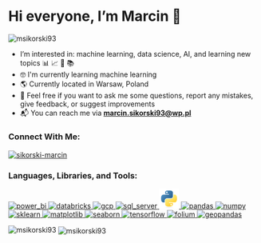 # Hi everyone, I’m Marcin :wave:

<p align="left"> <img src="https://komarev.com/ghpvc/?username=msikorski93&label=Profile%20views&color=0e75b6&style=flat" alt="msikorski93" /> </p>

- I’m interested in: machine learning, data science, AI, and learning new topics :bar_chart: :chart_with_upwards_trend: :microscope: :books:
- :nerd_face: I'm currently learning machine learning
- :earth_americas: Currently located in Warsaw, Poland
- :speech_balloon: Feel free if you want to ask me some questions, report any mistakes, give feedback, or suggest improvements
- :mailbox_with_mail: You can reach me via **marcin.sikorski93@wp.pl**

<h3 align="left">Connect With Me:</h3>
<p align="left">
<a href="https://www.linkedin.com/in/sikorski-marcin" target="blank"><img align="center" src="https://raw.githubusercontent.com/rahuldkjain/github-profile-readme-generator/master/src/images/icons/Social/linked-in-alt.svg" alt="sikorski-marcin" height="20" width="30" /> </a> </p>

<h3 align="left">Languages, Libraries, and Tools:</h3>
<p align="left"> <a href="https://powerbi.microsoft.com" target="_blank" rel="noreferrer"> <img src="https://github.com/microsoft/PowerBI-Icons/blob/main/SVG/Power-BI.svg" alt="power_bi" width="40" height="40"/> </a>
<a href="https://www.databricks.com" target="_blank" rel="noreferrer"> <img src="https://w7.pngwing.com/pngs/496/62/png-transparent-databricks-logo-thumbnail-tech-companies-thumbnail.png" alt="databricks" width="50" height="40"/> </a>
<a href="https://cloud.google.com" target="_blank" rel="noreferrer"> <img src="https://upload.wikimedia.org/wikipedia/commons/thumb/0/01/Google-cloud-platform.svg/240px-Google-cloud-platform.svg.png" alt="gcp" width="40" height="40"/> </a>
<a href="https://www.microsoft.com/sql-server/sql-server-2022" target="_blank" rel="noreferrer"> <img src="https://upload.wikimedia.org/wikipedia/de/thumb/8/8c/Microsoft_SQL_Server_Logo.svg/296px-Microsoft_SQL_Server_Logo.svg.png" alt="sql_server" width="50" height="40"/> </a>
<a href="https://www.python.org" target="_blank" rel="noreferrer"> <img src="https://raw.githubusercontent.com/devicons/devicon/master/icons/python/python-original.svg" alt="python" width="40" height="40"/> </a>
<a href="https://pandas.pydata.org" target="_blank" rel="noreferrer"> <img src="https://upload.wikimedia.org/wikipedia/commons/2/22/Pandas_mark.svg" alt="pandas" width="40" height="40"/> </a>
<a href="https://numpy.org" target="_blank" rel="noreferrer"> <img src="https://upload.wikimedia.org/wikipedia/commons/thumb/3/31/NumPy_logo_2020.svg/320px-NumPy_logo_2020.svg.png" alt="numpy" width="90" height="40"/> </a>
<a href="https://scikit-learn.org" target="_blank" rel="noreferrer"> <img src="https://upload.wikimedia.org/wikipedia/commons/thumb/0/05/Scikit_learn_logo_small.svg/320px-Scikit_learn_logo_small.svg.png" alt="sklearn" width="80" height="40"/> </a>
<a href="https://matplotlib.org" target="_blank" rel="noreferrer"> <img src="https://upload.wikimedia.org/wikipedia/commons/thumb/8/84/Matplotlib_icon.svg/240px-Matplotlib_icon.svg.png" alt="matplotlib" width="40" height="40"/> </a>
<a href="https://seaborn.pydata.org" target="_blank" rel="noreferrer"> <img src="https://seaborn.pydata.org/_images/logo-mark-lightbg.svg" alt="seaborn" width="40" height="40"/> </a>
<a href="https://www.tensorflow.org" target="_blank" rel="noreferrer"> <img src="https://upload.wikimedia.org/wikipedia/commons/thumb/2/2d/Tensorflow_logo.svg/224px-Tensorflow_logo.svg.png" alt="tensorflow" width="40" height"40"/> </a>
<a href="https://pypi.org/project/folium/" target="_blank" rel="noreferrer"> <img src="https://pypi-camo.freetls.fastly.net/a1cecb3cdad8b27da8b7cd1a6622bc900ef79907/687474703a2f2f6661726d332e737461746963666c69636b722e636f6d2f323836302f383735343636313038315f633430653561323134635f6f2e6a7067" alt="folium" width="40" height"40"/> </a>
<a href="https://geopandas.org" target="_blank" rel="noreferrer"> <img src="https://geopandas.org/en/latest/_images/geopandas_icon.png" alt="geopandas" width="40" height"40"/> </a>
</p>

<p><img align="left" src="https://github-readme-stats.vercel.app/api/top-langs?username=msikorski93&show_icons=true&locale=en&layout=compact" alt="msikorski93" /> </p>

<p>&nbsp;<img align="center" src="https://github-readme-stats.vercel.app/api?username=msikorski93&show_icons=true&locale=en" alt="msikorski93" /> </p>

<!---
msikorski93/msikorski93 is a ✨ special ✨ repository because its `README.md` (this file) appears on your GitHub profile.
You can click the Preview link to take a look at your changes.
--->
